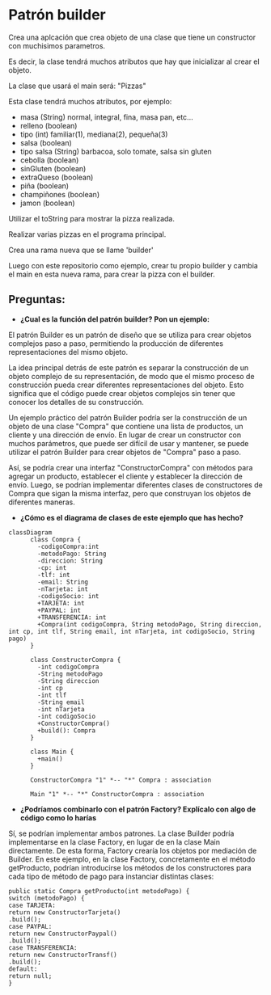 # Patrón builder
Crea una aplcación que crea objeto de una clase que tiene un constructor con muchisimos parametros.

Es decir, la clase tendrá muchos atributos que hay que inicializar al crear el objeto.

La clase que usará el main será: "Pizzas"

Esta clase tendrá muchos atributos, por ejemplo:

- masa (String) normal, integral, fina, masa pan, etc...
- relleno (boolean)
- tipo (int) familiar(1), mediana(2), pequeña(3)
- salsa (boolean)
- tipo salsa (String) barbacoa, solo tomate, salsa sin gluten
- cebolla (boolean)
- sinGluten (boolean)
- extraQueso (boolean)
- piña (boolean)
- champiñones (boolean)
- jamon (boolean)

Utilizar el toString para mostrar la pizza realizada.

Realizar varias pizzas en el programa principal.

Crea una rama nueva que se llame 'builder'

Luego con este repositorio como ejemplo, crear tu propio builder y cambia el main en esta nueva rama, para crear la pizza con el builder.

## Preguntas:

- __¿Cual es la función del patrón builder? Pon un ejemplo:__

El patrón Builder es un patrón de diseño que se utiliza para crear objetos complejos paso a paso, permitiendo la producción de diferentes representaciones del mismo objeto.

La idea principal detrás de este patrón es separar la construcción de un objeto complejo de su representación, de modo que el mismo proceso de construcción pueda crear diferentes representaciones del objeto. Esto significa que el código puede crear objetos complejos sin tener que conocer los detalles de su construcción.

Un ejemplo práctico del patrón Builder podría ser la construcción de un objeto de una clase "Compra" que contiene una lista de productos, un cliente y una dirección de envío. En lugar de crear un constructor con muchos parámetros, que puede ser difícil de usar y mantener, se puede utilizar el patrón Builder para crear objetos de "Compra" paso a paso.

Así, se podría crear una interfaz "ConstructorCompra" con métodos para agregar un producto, establecer el cliente y establecer la dirección de envío. Luego, se podrían implementar diferentes clases de constructores de Compra que sigan la misma interfaz, pero que construyan los objetos de diferentes maneras.


- __¿Cómo es el diagrama de clases de este ejemplo que has hecho?__

```mermaid
classDiagram
      class Compra {
        -codigoCompra:int
        -metodoPago: String
        -direccion: String 
        -cp: int 
        -tlf: int
        -email: String
        -nTarjeta: int 
        -codigoSocio: int 
        +TARJETA: int
        +PAYPAL: int
        +TRANSFERENCIA: int
        +Compra(int codigoCompra, String metodoPago, String direccion, int cp, int tlf, String email, int nTarjeta, int codigoSocio, String pago)
      }

      class ConstructorCompra {
        -int codigoCompra
        -String metodoPago
        -String direccion
        -int cp
        -int tlf
        -String email
        -int nTarjeta
        -int codigoSocio
        +ConstructorCompra()
        +build(): Compra
      }
      
      class Main {
        +main()
      }
      
      ConstructorCompra "1" *-- "*" Compra : association
      
      Main "1" *-- "*" ConstructorCompra : association
```


- __¿Podríamos combinarlo con el patrón Factory? Explícalo con algo de código como lo harías__

Sí, se podrían implementar ambos patrones. La clase Builder podría implementarse en la clase Factory, en lugar de en la clase Main directamente. De esta forma, Factory crearía los objetos por mediación de Builder.
En este ejemplo, en la clase Factory, concretamente en el método getProducto, podrían introducirse los métodos de los constructores para cada tipo de método de pago para instanciar distintas clases:
```
public static Compra getProducto(int metodoPago) {
switch (metodoPago) {
case TARJETA:
return new ConstructorTarjeta()
.build();
case PAYPAL:
return new ConstructorPaypal()
.build();
case TRANSFERENCIA:
return new ConstructorTransf()
.build();
default:
return null;
}
```

